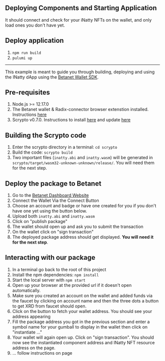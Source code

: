 ## Deploying Components and Starting Application

It should connect and check for your iNatty NFTs on the wallet, 
and only load ones you don't have yet.

## Deploy application

1. `npm run build`
2. `pulumi up`

------

This example is meant to guide you through building, deploying and using the INatty dApp using the [Betanet Wallet SDK](https://github.com/radixdlt/wallet-sdk#readme).

## Pre-requisites
1. Node.js >= 12.17.0
2. The Betanet wallet & Radix-connector browser extenstion installed. Instructions [here](https://docs-babylon.radixdlt.com/main/getting-started-developers/wallet-and-connector.html)
3. Scrypto v0.7.0. Instructions to install [here](https://docs-babylon.radixdlt.com/main/getting-started-developers/first-component/install-scrypto.html) and update [here](https://docs-babylon.radixdlt.com/main/getting-started-developers/first-component/updating-scrypto.html)

## Building the Scrypto code
1. Enter the scrypto directory in a terminal: `cd scrypto`
2. Build the code: `scrypto build`
3. Two important files (`inatty.abi` and `inatty.wasm`) will be generated in `scrypto/target/wasm32-unknown-unknown/release/`. You will need them for the next step.

## Deploy the package to Betanet
1. Go to the [Betanet Dashboard Website](https://betanet-dashboard.radixdlt.com/)
2. Connect the Wallet Via the Connect Button
3. Choose an account and badge or have one created for you if you don't have one yet using the button below.
4. Upload both `inatty.abi` and `inatty.wasm`
5. Click on "publish package"
6. The wallet should open up and ask you to submit the transaction
7. On the wallet click on "sign transaction"
8. The deployed package address should get displayed. **You will need it for the next step**.

## Interacting with our package
1. In a terminal go back to the root of this project
2. Install the npm dependencies: `npm install`
3. Start the local server with `npm start`
4. Open up your browser at the provided url if it doesn't open automatically.
5. Make sure you created an account on the wallet and added funds via the faucet by clicking on account name and then the three dots a button to get XRD from faucet should open.
6. Click on the button to fetch your wallet address. You should see your address appearing
7. Fill the package address you got in the previous section and enter a symbol name for your gumball to display in the wallet then click on "instantiate ..."
8. Your wallet will again open up. Click on "sign transaction". You should now see the instantiated component address and INatty NFT resource address on the page.
9. ... follow instructions on page